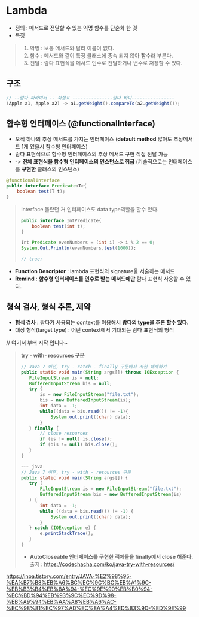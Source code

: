 Lambda
=======
- 정의 : 메서드로 전달할 수 있는 익명 함수를 단순화 한 것
- 특징
> 1. 악명 : 보통 메서드와 달리 이름이 없다.
> 2. 함수 : 메서드와 같이 특정 클래스에 종속 되지 않아 **함수**라 부른다.
> 3. 전달 : 람다 표현식을 메서드 인수로 전달하거나 변수로 저장할 수 있다.

구조
-------
~~~ java
// --람다 파라미터 -- 화살표 ---------------람다 바디----------------
(Apple a1, Apple a2) -> a1.getWeight().compareTo(a2.getWeight());
~~~

함수형 인터페이스 (@functionalInterface)
--------------------------------------
- 오직 하나의 추상 메서드를 가지는 인터페이스 (**default method** 많아도 추상메서드 1개 있을시 함수형 인터페이스)
- 람다 표현식으로 함수형 인터페이스의 추상 메서드 구현 직접 전달 가능
- -> **전체 표현식을 함수형 인터페이스의 인스턴스로 취급** (기술적으로는 인터페이스를 **구현한** 클래스의 인스턴스)
~~~ java
@functionalInterface
public interface Predicate<T>{
    boolean test(T t);
}
~~~

> Interface 몰랐던 거
> 인터페이스도 data type역할을 할수 있다.
> ~~~ java
> public interface IntPredicate{
>     boolean test(int t);
> }
>
> Int Predicate evenNumbers = (int i) -> i % 2 == 0;
> System.Out.Println(evenNumbers.test(1000));
>
> // true;
> ~~~

- **Function Descriptor** : lambda 표현식의 signature울 서술하는 메서드
- **Remind** : **함수형 인터페이스를 인수로 받는 메서드에만** 람다 표현식 사용할 수 있다.

형식 검사, 형식 추론, 제약
---------------------------
- **형식 검사** : 람다가 사용되는 context를 이용해서 **람다의 type을 추론 할수 있다.**
- 대상 형식(target type) : 어떤 context에서 기대되는 람다 표현식의 형식 

// 여기서 부터 시작 입니다~


> **try - with- resources 구문**
> ~~~ java
> // Java 7 이전, try - catch - finally 구문에서 자원 해제하기
> public static void main(String args[]) throws IOException {
>    FileInputStream is = null;
>    BufferedInputStream bis = null;
>    try {
>        is = new FileInputStream("file.txt");
>        bis = new BufferedInputStream(is);
>        int data = -1;
>        while((data = bis.read()) != -1){
>            System.out.print((char) data);
>        }
>    } finally {
>        // close resources
>        if (is != null) is.close();
>        if (bis != null) bis.close();
>    }
>}
> 
> ~~~ java
> // Java 7 이후, try - with - resources 구문
> public static void main(String args[]) {
>    try (
>        FileInputStream is = new FileInputStream("file.txt");
>        BufferedInputStream bis = new BufferedInputStream(is)
>    ) {
>        int data = -1;
>        while ((data = bis.read()) != -1) {
>            System.out.print((char) data);
>        }
>    } catch (IOException e) {
>        e.printStackTrace();
>    }
>}
> ~~~
> 
> - **AutoCloseable 인터페이스를 구현한 객체들을 finally에서 close 해준다.**
> 출저 : https://codechacha.com/ko/java-try-with-resources/

https://inpa.tistory.com/entry/JAVA-%E2%98%95-%EA%B7%B8%EB%A6%BC%EC%9C%BC%EB%A1%9C-%EB%B3%B4%EB%8A%94-%EC%9E%90%EB%B0%94-%EC%BD%94%EB%93%9C%EC%9D%98-%EB%A9%94%EB%AA%A8%EB%A6%AC-%EC%98%81%EC%97%AD%EC%8A%A4%ED%83%9D-%ED%9E%99
